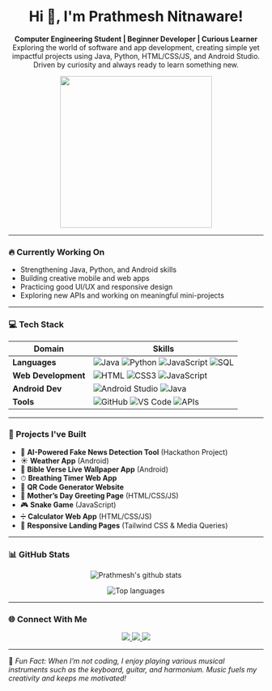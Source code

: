 <h1 align="center">Hi 👋, I'm Prathmesh Nitnaware!</h1>

<p align="center">
  <b>Computer Engineering Student | Beginner Developer | Curious Learner</b><br>
  Exploring the world of software and app development, creating simple yet impactful projects using Java, Python, HTML/CSS/JS, and Android Studio. Driven by curiosity and always ready to learn something new.
</p>

<p align="center">
  <img src="https://cdn.dribbble.com/users/1162077/screenshots/3848914/programmer.gif" width="300px"/>
</p>

---

### 🔥 Currently Working On

- Strengthening Java, Python, and Android skills
- Building creative mobile and web apps
- Practicing good UI/UX and responsive design
- Exploring new APIs and working on meaningful mini-projects

---

### 💻 Tech Stack

| Domain | Skills |
|--------|--------|
| **Languages** | ![Java](https://img.shields.io/badge/Java-ED8B00?style=for-the-badge&logo=openjdk&logoColor=white) ![Python](https://img.shields.io/badge/Python-3776AB?style=for-the-badge&logo=python&logoColor=white) ![JavaScript](https://img.shields.io/badge/JavaScript-F7DF1E?style=for-the-badge&logo=javascript&logoColor=black) ![SQL](https://img.shields.io/badge/SQL-4479A1?style=for-the-badge&logo=MySQL&logoColor=white) |
| **Web Development** | ![HTML](https://img.shields.io/badge/HTML5-E34F26?style=for-the-badge&logo=html5&logoColor=white) ![CSS3](https://img.shields.io/badge/CSS3-1572B6?style=for-the-badge&logo=css3&logoColor=white) ![JavaScript](https://img.shields.io/badge/JavaScript-F7DF1E?style=for-the-badge&logo=javascript&logoColor=black) |
| **Android Dev** | ![Android Studio](https://img.shields.io/badge/Android%20Studio-3DDC84?style=for-the-badge&logo=android-studio&logoColor=white) ![Java](https://img.shields.io/badge/Java-ED8B00?style=for-the-badge&logo=openjdk&logoColor=white) |
| **Tools** | ![GitHub](https://img.shields.io/badge/GitHub-181717?style=for-the-badge&logo=github&logoColor=white) ![VS Code](https://img.shields.io/badge/VS%20Code-007ACC?style=for-the-badge&logo=visual-studio-code&logoColor=white) ![APIs](https://img.shields.io/badge/APIs-FF6F00?style=for-the-badge&logo=api&logoColor=white) |

---

### 🚀 Projects I've Built

- 🎯 **AI-Powered Fake News Detection Tool** (Hackathon Project)
- ☀️ **Weather App** (Android)
- 📖 **Bible Verse Live Wallpaper App** (Android)
- ⏱ **Breathing Timer Web App**
- 🔗 **QR Code Generator Website**
- 💌 **Mother’s Day Greeting Page** (HTML/CSS/JS)
- 🎮 **Snake Game** (JavaScript)
- ➗ **Calculator Web App** (HTML/CSS/JS)
- 📱 **Responsive Landing Pages** (Tailwind CSS & Media Queries)

---

### 📊 GitHub Stats

<p align="center">
  <img src="https://github-readme-stats.vercel.app/api?username=prathmesh-nitnaware&show_icons=true&theme=radical" alt="Prathmesh's github stats" />
</p>

<p align="center">
  <img src="https://github-readme-stats.vercel.app/api/top-langs/?username=prathmesh-nitnaware&layout=compact&theme=radical" alt="Top languages" />
</p>

---

### 🌐 Connect With Me

<p align="center">
  <a href="mailto:nitnaware.prathmesh@gmail.com">
    <img src="https://img.shields.io/badge/Email-D14836?style=for-the-badge&logo=gmail&logoColor=white"/>
  </a>
  <a href="https://www.linkedin.com/in/prathmesh-nitnaware">
    <img src="https://img.shields.io/badge/LinkedIn-0A66C2?style=for-the-badge&logo=linkedin&logoColor=white"/>
  </a>
  <a href="https://github.com/prathmesh-nitnaware">
    <img src="https://img.shields.io/badge/GitHub-100000?style=for-the-badge&logo=github&logoColor=white"/>
  </a>
</p>

---

🎵 *Fun Fact: When I’m not coding, I enjoy playing various musical instruments such as the keyboard, guitar, and harmonium. Music fuels my creativity and keeps me motivated!*

